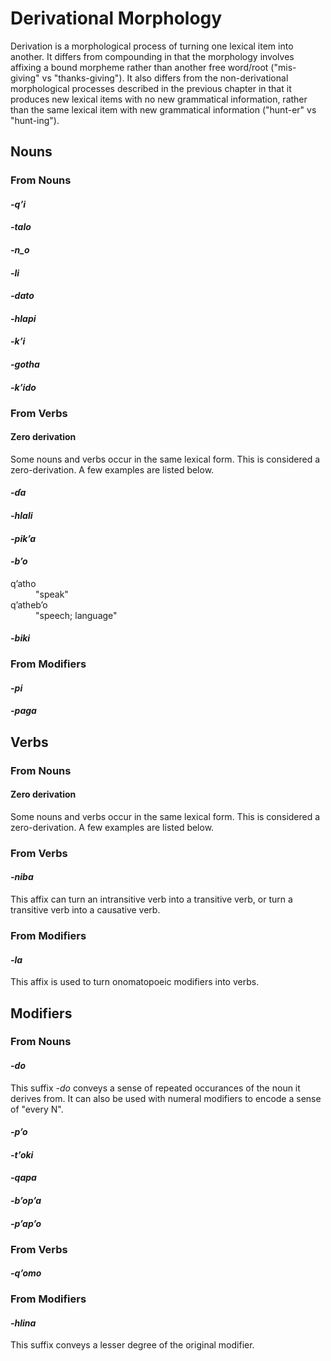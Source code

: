 # Derivational Morphology

Derivation is a morphological process of turning one lexical item into another.  It differs from compounding in that the morphology involves affixing a bound morpheme rather than another free word/root ("mis-giving" vs "thanks-giving").  It also differs from the non-derivational morphological processes described in the previous chapter in that it produces new lexical items with no new grammatical information, rather than the same lexical item with new grammatical information ("hunt-er" vs "hunt-ing").

## Nouns

### From Nouns

#### _-qʼi_

#### _-talo_

#### _-n_o_

#### _-li_

#### _-dato_

#### _-hlapi_

#### _-kʼi_

#### _-gotha_

#### _-kʼido_

### From Verbs

#### Zero derivation

Some nouns and verbs occur in the same lexical form.  This is considered a zero-derivation.  A few examples are listed below.

#### _-ɗa_

#### _-hlali_

#### _-pikʼa_

#### _-bʼo_

<dl class="comparison">
<dt>qʼatho</dt>
<dd>"speak"</dd>
<dt>qʼathebʼo</dt>
<dd>"speech; language"</dd>
</dl>

#### _-biki_

### From Modifiers

#### _-pi_

#### _-paga_

## Verbs

### From Nouns

#### Zero derivation

Some nouns and verbs occur in the same lexical form.  This is considered a zero-derivation.  A few examples are listed below.

### From Verbs

#### _-niba_

This affix can turn an intransitive verb into a transitive verb, or turn a transitive verb into a causative verb.

### From Modifiers

#### _-la_

This affix is used to turn onomatopoeic modifiers into verbs.

## Modifiers

### From Nouns

#### _-do_

This suffix _-do_ conveys a sense of repeated occurances of the noun it derives from.  It can also be used with numeral modifiers to encode a sense of "every N".

#### _-pʼo_

#### _-tʼoki_

#### _-qapa_

#### _-bʼopʼa_

#### _-pʼapʼo_

### From Verbs

#### _-qʼomo_

### From Modifiers

#### _-hlina_

This suffix conveys a lesser degree of the original modifier.

